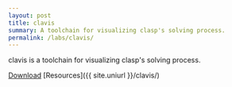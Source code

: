 ```yaml
---
layout: post
title: clavis
summary: A toolchain for visualizing clasp's solving process.
permalink: /labs/clavis/
---
```

clavis is a toolchain for visualizing clasp's solving process.

[Download](http://sourceforge.net/projects/potassco/files/clavis/clavis-1.1-source.tar.gz)
[Resources]({{ site.uniurl }}/clavis/)
